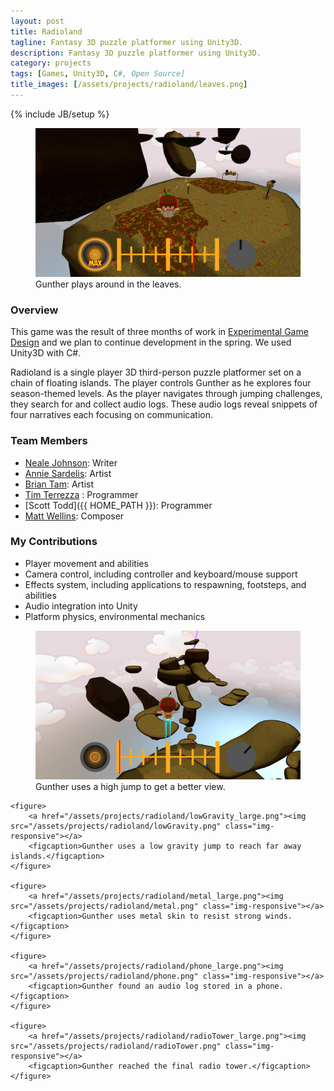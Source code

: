 ```yaml
---
layout: post
title: Radioland
tagline: Fantasy 3D puzzle platformer using Unity3D.
description: Fantasy 3D puzzle platformer using Unity3D.
category: projects
tags: [Games, Unity3D, C#, Open Source]
title_images: [/assets/projects/radioland/leaves.png]
---
```

{% include JB/setup %}

<div class="project-images project-images-450h">
    <figure>
        <a href="/assets/projects/radioland/leaves_large.png"><img src="/assets/projects/radioland/leaves_large.png" class="img-responsive"></a>
        <figcaption>Gunther plays around in the leaves.</figcaption>
    </figure>
</div>

<h3>Overview</h3>

This game was the result of three months of work in <a href="http://www.arts.rpi.edu/~ruiz/EGDFall2014/Experimental.htm">Experimental Game Design</a> and we plan to continue development in the spring. We used Unity3D with C#.

Radioland is a single player 3D third-person puzzle platformer set on a chain of floating islands. The player controls Gunther as he explores four season-themed levels. As the player navigates through jumping challenges, they search for and collect audio logs. These audio logs reveal snippets of four narratives each focusing on communication.

<script type="text/javascript" src="/assets/js/jquery.githubRepoWidget.min.js"></script>
<div class="github-widget" data-repo="timmyterrezza/EGDFinalProject"></div>

<h3>Team Members</h3>

* [Neale Johnson](http://diokatsu.wix.com/portfolio/): Writer
* [Annie Sardelis](http://asardelis3.wix.com/portfolio/): Artist
* [Brian Tam](http://xinoph.webatu.com/): Artist
* [Tim Terrezza](https://github.com/timmyterrezza) : Programmer
* [Scott Todd]({{ HOME_PATH }}): Programmer
* [Matt Wellins](http://mattwellins.com/): Composer

<h3>My Contributions</h3>

* Player movement and abilities
* Camera control, including controller and keyboard/mouse support
* Effects system, including applications to respawning, footsteps, and abilities
* Audio integration into Unity
* Platform physics, environmental mechanics

<div class="project-images project-images-450h">
    <figure>
        <a href="/assets/projects/radioland/highJump_large.png"><img src="/assets/projects/radioland/highJump.png" class="img-responsive"></a>
        <figcaption>Gunther uses a high jump to get a better view.</figcaption>
    </figure>

    <figure>
        <a href="/assets/projects/radioland/lowGravity_large.png"><img src="/assets/projects/radioland/lowGravity.png" class="img-responsive"></a>
        <figcaption>Gunther uses a low gravity jump to reach far away islands.</figcaption>
    </figure>

    <figure>
        <a href="/assets/projects/radioland/metal_large.png"><img src="/assets/projects/radioland/metal.png" class="img-responsive"></a>
        <figcaption>Gunther uses metal skin to resist strong winds.</figcaption>
    </figure>

    <figure>
        <a href="/assets/projects/radioland/phone_large.png"><img src="/assets/projects/radioland/phone.png" class="img-responsive"></a>
        <figcaption>Gunther found an audio log stored in a phone.</figcaption>
    </figure>

    <figure>
        <a href="/assets/projects/radioland/radioTower_large.png"><img src="/assets/projects/radioland/radioTower.png" class="img-responsive"></a>
        <figcaption>Gunther reached the final radio tower.</figcaption>
    </figure>
</div>
